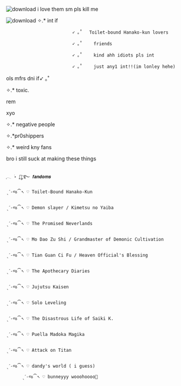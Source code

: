 ![download](https://github.com/user-attachments/assets/147af8f5-1cc3-4d6b-b766-98553c8eb750)           i love them sm pls kill me




![download](https://github.com/user-attachments/assets/1a00e651-5cac-49a4-9cd4-682fffebe5ab)
                                      ✧.* int if
                            
                             ➶ ｡˚ 　Toilet-bound Hanako-kun lovers
                            
                             ➶ ｡˚ 　　friends 
                             
                             ➶ ｡˚ 　　kind ahh idiots pls int

                             ➶ ｡˚ 　　just any1 int!!(im lonley hehe)


ols mfrs
dni if➶ ｡˚ 　　

✧.* toxic.

rem

xyo

✧.* negative people

✧.*pr0shippers

✧.* weird kny fans

bro i still suck at making these things

                                                                                      ִֶָ𓂃 ࣪˖ ִֶָ🐇་༘࿐ 𝒇𝒂𝒏𝒅𝒐𝒎𝒔
                                                                    ˎˊ˗જ⁀➴ ♡ Toilet-Bound Hanako-Kun
                                                                    
                                                                    ˎˊ˗જ⁀➴ ♡ Demon slayer / Kimetsu no Yaiba
                                                                    
                                                                    ˎˊ˗જ⁀➴ ♡ The Promised Neverlands
                                                                    
                                                                    ˎˊ˗જ⁀➴ ♡ Mo Dao Zu Shi / Grandmaster of Demonic Cultivation
                                                                    
                                                                    ˎˊ˗જ⁀➴ ♡ Tian Guan Ci Fu / Heaven Official's Blessing
                                                                    
                                                                    ˎˊ˗જ⁀➴ ♡ The Apothecary Diaries
                                                                    
                                                                    ˎˊ˗જ⁀➴ ♡ Jujutsu Kaisen
                                                                    
                                                                    ˎˊ˗જ⁀➴ ♡ Solo Leveling
                                                                    
                                                                    ˎˊ˗જ⁀➴ ♡ The Disastrous Life of Saiki K.
                                                                    
                                                                    ˎˊ˗જ⁀➴ ♡ Puella Madoka Magika
                                                                    
                                                                    ˎˊ˗જ⁀➴ ♡ Attack on Titan
                                                                    
                                                                    ˎˊ˗જ⁀➴ ♡ dandy's world ( i guess)
                                                                    
          ˎˊ˗જ⁀➴ ♡ bunneyyy wooohoooo👻

